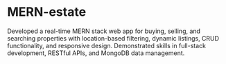 # MERN-estate
Developed a real-time MERN stack web app for buying, selling, and searching properties with location-based filtering, dynamic listings, CRUD functionality, and responsive design. Demonstrated skills in full-stack development, RESTful APIs, and MongoDB data management.

